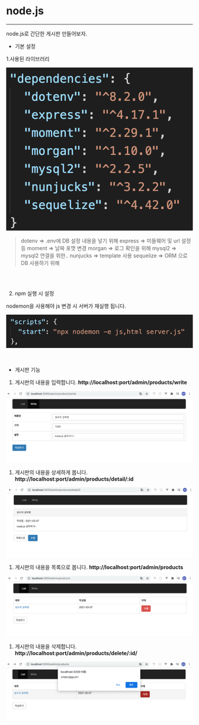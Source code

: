 # node.js
---

node.js로 간단한 게시판 만들어보자.

- 기본 설정 

1.사용된 라이브러리

![Library](./images/Library.png)

> dotenv => .env에 DB 설정 내용을 넣기 위해
> express => 미들웨어 및 url 설정 등
> moment => 날짜 포맷 변경
> morgan => 로그 확인을 위해
> mysql2 => mysql2 연결을 위한..
> nunjucks => template 사용
> sequelize => ORM 으로 DB 사용하기 위해

<br><br>

2. npm 실행 시 설정

nodemon을 사용해야 js 변경 시 서버가 재실행 됩니다.

![nodemon](./images/nodemon.png)

<br>


- 게시판 기능 

1. 게시판의 내용을 입력합니다.
**http://localhost:port/admin/products/write**

![create](./images/Create.png)
<br>

1. 게시판의 내용을 상세하게 봅니다.
**http://localhost:port/admin/products/detail/:id**   

![detail](./images/Detail.png)
<br>

1. 게시판의 내용을 목록으로 봅니다.
**http://localhost:port/admin/products**

![List](./images/List.png)
<br>

1. 게시판의 내용을 삭제합니다.
**http://localhost:port/admin/products/delete/:id/**

![delete](./images/Delete.png)